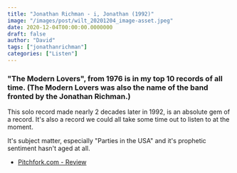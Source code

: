 ```yaml
---
title: "Jonathan Richman - i, Jonathan (1992)"
image: "/images/post/wilt_20201204_image-asset.jpeg"
date: 2020-12-04T00:00:00.0000000
draft: false
author: "David"
tags: ["jonathanrichman"]
categories: ["Listen"]
---
```

### "The Modern Lovers", from 1976 is in my top 10 records of all time. (The Modern Lovers was also the name of the band fronted by the Jonathan Richman.)

 This solo record made nearly 2 decades later in 1992, is an absolute gem of a record.  It's also a record we could all take some time out to listen to at the moment.

 It's subject matter, especially "Parties in the USA" and it's prophetic sentiment hasn't aged at all. 

-  [Pitchfork.com - Review](https://pitchfork.com/reviews/albums/jonathan-richman-i-jonathan/)